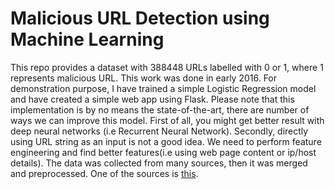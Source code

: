 # Malicious URL Detection using Machine Learning
This repo provides a dataset with 388448 URLs labelled with 0 or 1, where 1 represents malicious URL. This work was done in early 2016. For demonstration purpose, I have trained a simple Logistic Regression model and have created a simple web app using Flask. Please note that this implementation is by no means the state-of-the-art, there are number of ways we can improve this model. First of all, you might get better result with deep neural networks (i.e Recurrent Neural Network). Secondly, directly using URL string as an input is not a good idea. We need to perform feature engineering and find better features(i.e using web page content or ip/host details). The data was collected from many sources, then it was merged and preprocessed. One of the sources is [this](https://github.com/faizann24/Using-machine-learning-to-detect-malicious-URLs).
